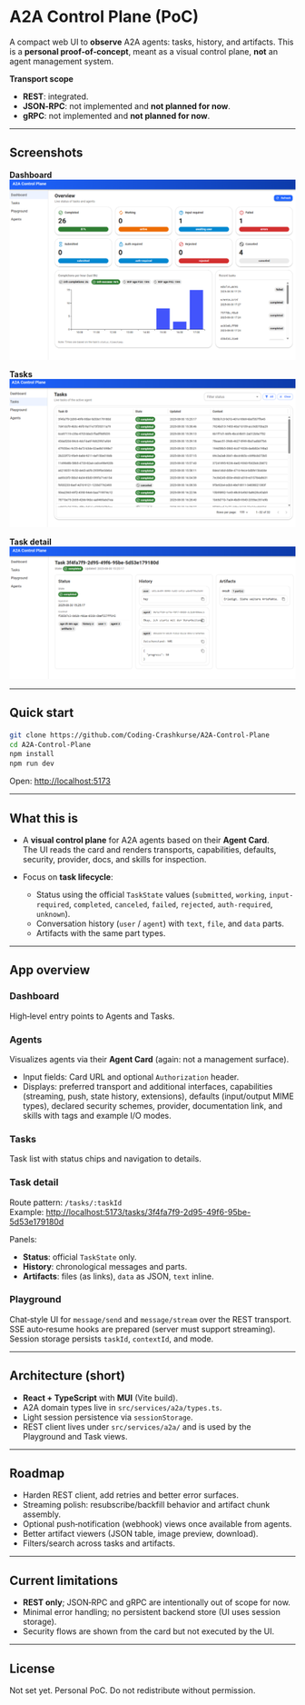 # A2A Control Plane (PoC)

A compact web UI to **observe** A2A agents: tasks, history, and artifacts. This is a **personal proof‑of‑concept**, meant as a visual control plane, **not** an agent management system.

**Transport scope**
- **REST**: integrated.
- **JSON‑RPC**: not implemented and **not planned for now**.
- **gRPC**: not implemented and **not planned for now**.

---

## Screenshots

**Dashboard**  
![Dashboard](screenshots/dashboard.png)

**Tasks**  
![Tasks](screenshots/tasks.png)

**Task detail**  
![Task detail](screenshots/taskdetail.png)

---

## Quick start

```bash
git clone https://github.com/Coding-Crashkurse/A2A-Control-Plane
cd A2A-Control-Plane
npm install
npm run dev
```
Open: <http://localhost:5173>

---

## What this is

- A **visual control plane** for A2A agents based on their **Agent Card**.  
  The UI reads the card and renders transports, capabilities, defaults, security, provider, docs, and skills for inspection.

- Focus on **task lifecycle**:
  - Status using the official `TaskState` values (`submitted`, `working`, `input-required`, `completed`, `canceled`, `failed`, `rejected`, `auth-required`, `unknown`).
  - Conversation history (`user` / `agent`) with `text`, `file`, and `data` parts.
  - Artifacts with the same part types.

---

## App overview

### Dashboard
High‑level entry points to Agents and Tasks.

### Agents
Visualizes agents via their **Agent Card** (again: not a management surface).
- Input fields: Card URL and optional `Authorization` header.
- Displays: preferred transport and additional interfaces, capabilities (streaming, push, state history, extensions), defaults (input/output MIME types), declared security schemes, provider, documentation link, and skills with tags and example I/O modes.

### Tasks
Task list with status chips and navigation to details.

### Task detail
Route pattern: `/tasks/:taskId`  
Example: <http://localhost:5173/tasks/3f4fa7f9-2d95-49f6-95be-5d53e179180d>

Panels:
- **Status**: official `TaskState` only.
- **History**: chronological messages and parts.
- **Artifacts**: files (as links), `data` as JSON, `text` inline.

### Playground
Chat‑style UI for `message/send` and `message/stream` over the REST transport.  
SSE auto‑resume hooks are prepared (server must support streaming). Session storage persists `taskId`, `contextId`, and mode.

---

## Architecture (short)

- **React + TypeScript** with **MUI** (Vite build).  
- A2A domain types live in `src/services/a2a/types.ts`.  
- Light session persistence via `sessionStorage`.  
- REST client lives under `src/services/a2a/` and is used by the Playground and Task views.

---

## Roadmap

- Harden REST client, add retries and better error surfaces.
- Streaming polish: resubscribe/backfill behavior and artifact chunk assembly.
- Optional push‑notification (webhook) views once available from agents.
- Better artifact viewers (JSON table, image preview, download).
- Filters/search across tasks and artifacts.

---

## Current limitations

- **REST only**; JSON‑RPC and gRPC are intentionally out of scope for now.
- Minimal error handling; no persistent backend store (UI uses session storage).
- Security flows are shown from the card but not executed by the UI.

---

## License

Not set yet. Personal PoC. Do not redistribute without permission.
